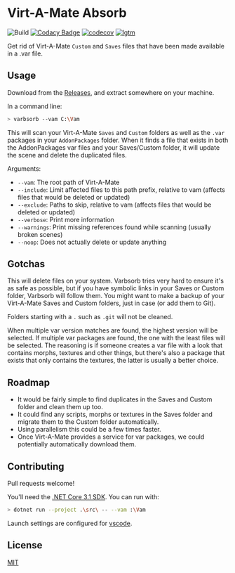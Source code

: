 # Virt-A-Mate Absorb

![Build](https://github.com/acidbubbles/vam-varbsorb/workflows/Build/badge.svg) [![Codacy Badge](https://api.codacy.com/project/badge/Grade/1b8474c95a0b4910a731c80f527d25da)](https://app.codacy.com/manual/acidbubbles/vam-varbsorb?utm_source=github.com&utm_medium=referral&utm_content=acidbubbles/vam-varbsorb&utm_campaign=Badge_Grade_Dashboard) [![codecov](https://codecov.io/gh/acidbubbles/vam-varbsorb/branch/master/graph/badge.svg)](https://codecov.io/gh/acidbubbles/vam-varbsorb) [![lgtm](https://img.shields.io/lgtm/alerts/g/acidbubbles/vam-varbsorb.svg?logo=lgtm&logoWidth=18)](https://lgtm.com/projects/g/acidbubbles/vam-varbsorb/alerts/)

Get rid of Virt-A-Mate `Custom` and `Saves` files that have been made available in a .var file.

## Usage

Download from the [Releases](https://github.com/acidbubbles/vam-varbsorb/releases), and extract somewhere on your machine.

In a command line:

```bash
> varbsorb --vam C:\Vam
```

This will scan your Virt-A-Mate `Saves` and `Custom` folders as well as the `.var` packages in your `AddonPackages` folder. When it finds a file that exists in both the AddonPackages var files and your Saves/Custom folder, it will update the scene and delete the duplicated files.

Arguments:

- `--vam`: The root path of Virt-A-Mate
- `--include`: Limit affected files to this path prefix, relative to vam (affects files that would be deleted or updated)
- `--exclude`: Paths to skip, relative to vam (affects files that would be deleted or updated)
- `--verbose`: Print more information
- `--warnings`: Print missing references found while scanning (usually broken scenes)
- `--noop`: Does not actually delete or update anything

## Gotchas

This will delete files on your system. Varbsorb tries very hard to ensure it's as safe as possible, but if you have symbolic links in your Saves or Custom folder, Varbsorb will follow them. You might want to make a backup of your Virt-A-Mate Saves and Custom folders, just in case (or add them to Git).

Folders starting with a `.` such as `.git` will not be cleaned.

When multiple var version matches are found, the highest version will be selected. If multiple var packages are found, the one with the least files will be selected. The reasoning is if someone creates a var file with a look that contains morphs, textures and other things, but there's also a package that exists that only contains the textures, the latter is usually a better choice.

## Roadmap

- It would be fairly simple to find duplicates in the Saves and Custom folder and clean them up too.
- It could find any scripts, morphs or textures in the Saves folder and migrate them to the Custom folder automatically.
- Using parallelism this could be a few times faster.
- Once Virt-A-Mate provides a service for var packages, we could potentially automatically download them.

## Contributing

Pull requests welcome!

You'll need the [.NET Core 3.1 SDK](https://dotnet.microsoft.com/download/dotnet-core/3.1). You can run with:

```bash
> dotnet run --project .\src\ -- --vam :\Vam
```

Launch settings are configured for [vscode](https://code.visualstudio.com/).

## License

[MIT](./LICENSE.md)
